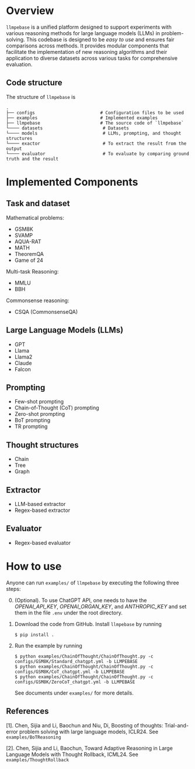 # Overview
`llmpebase` is a unified platform designed to support experiments with various reasoning methods for large language models (LLMs) in problem-solving. This codebase is designed to be _easy to use_ and ensures fair comparisons across methods. It provides modular components that facilitate the implementation of new reasoning algorithms and their application to diverse datasets across various tasks for comprehensive evaluation.

## Code structure
The structure of `llmpebase` is 

    .
    ├── configs                         # Configuration files to be used
    ├── examples                        # Implemented examples
    ├── llmpebase                       # The source code of `llmpebase`
    └──── datasets                       # Datasets
    └──── models                         # LLMs, prompting, and thought structures
    └──── exactor                        # To extract the result from the output 
    └──── evaluator                      # To evaluate by comparing ground truth and the result

# Implemented Components

## Task and dataset
Mathematical problems:

- GSM8K
- SVAMP
- AQUA-RAT
- MATH
- TheoremQA
- Game of 24

Multi-task Reasoning:

- MMLU
- BBH

Commonsense reasoning:

- CSQA (CommonsenseQA)


## Large Language Models (LLMs)

- GPT
- Llama
- Llama2
- Claude
- Falcon

## Prompting

- Few-shot prompting
- Chain-of-Thought (CoT) prompting
- Zero-shot prompting
- BoT prompting
- TR prompting

## Thought structures

- Chain 
- Tree
- Graph

## Extractor

- LLM-based extractor
- Regex-based extractor

## Evaluator

- Regex-based evaluator


# How to use 
Anyone can run `examples/` of `llmpebase` by executing the following three steps: 

0. (Optional). To use ChatGPT API, one needs to have the _OPENAI_API_KEY_, _OPENAI_ORGAN_KEY_, and _ANTHROPIC_KEY_ and set them in the file `.env` under the root directory.

1. Download the code from GitHub. Install `llmpebase` by running 
    ```console
    $ pip install .
    ```

2. Run the example by running 
    ```console
    $ python examples/ChainOfThought/ChainOfThought.py -c configs/GSM8K/Standard_chatgpt.yml -b LLMPEBASE
    $ python examples/ChainOfThought/ChainOfThought.py -c configs/GSM8K/CoT_chatgpt.yml -b LLMPEBASE
    $ python examples/ChainOfThought/ChainOfThought.py -c configs/GSM8K/ZeroCoT_chatgpt.yml -b LLMPEBASE
    ```
    See documents under `examples/` for more details.

## References

[1]. Chen, Sijia and Li, Baochun and Niu, Di, Boosting of thoughts: Trial-and-error problem solving with large language models, ICLR24. See `examples/BoTReasoning`

[2]. Chen, Sijia and Li, Baochun, Toward Adaptive Reasoning in Large Language Models with Thought Rollback, ICML24. See `examples/ThoughtRollback`
